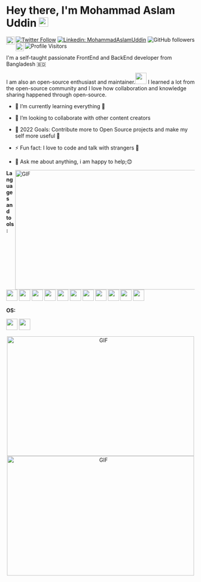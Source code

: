 # Hey there, I'm Mohammad Aslam Uddin <img src="https://media.giphy.com/media/hvRJCLFzcasrR4ia7z/giphy.gif" width="25px">

[![Twitter Follow](https://img.shields.io/twitter/follow/thebit52409?label=Follow)](https://twitter.com/intent/follow?screen_name=thebit52409)
[![Linkedin: MohammadAslamUddin](https://img.shields.io/badge/-Mohammad_Aslam-blue?style=flat-square&logo=Linkedin&logoColor=white&link=https://www.linkedin.com/in/thebit52409/)](https://www.linkedin.com/in/thebit52409/)
![GitHub followers](https://img.shields.io/github/followers/MohammadAslamUddin?label=Follow&style=social)
<a href="https://www.instagram.com/thebit52409/">
  <img align="left" width="22px" src="http://assets.stickpng.com/images/580b57fcd9996e24bc43c521.png" />
</a>
<a href="https://t.me/Thebit52409">
  <img align="left" width="22px" src="https://user-images.githubusercontent.com/37285795/144484696-fe19f650-7d86-46e2-b5ac-55e77103b81b.png" />
</a>
![Profile Visitors](https://visitor-badge.glitch.me/badge?page_id=MohammadAslamUddin.MohammadAslamUddin)
<br />

I'm a self-taught passionate FrontEnd and BackEnd developer from Bangladesh 🇧🇩

I am also an open-source enthusiast and maintainer.<img src="https://media.giphy.com/media/WUlplcMpOCEmTGBtBW/giphy.gif" width="30"> I learned a lot from the open-source community and I love how collaboration and knowledge sharing happened through open-source.


  
- 🌱 I’m currently learning everything 🤣
- 👯 I’m looking to collaborate with other content creators
- 🥅 2022 Goals: Contribute more to Open Source projects and make my self more useful 🤞
- ⚡ Fun fact: I love to code and talk with strangers 🥴
- 💬 Ask me about anything, i am happy to help;😊

  <img align="right" alt="GIF" src="https://camo.githubusercontent.com/e20822b4282c07ffd010cd05f855a6561d3b62358ca9e607e4901288dd748fcb/68747470733a2f2f63646e2e6472696262626c652e636f6d2f75736572732f323133313939332f73637265656e73686f74732f343934383733362f74686f75676874776f726b732d6769665f6472696262626c652e676966" width="500" height="320" />
  


**Languages and tools:**  
<p>
<img height="30" src="https://img.shields.io/badge/C%23-239120?style=for-the-badge&logo=c-sharp&logoColor=white">
<img height="30" src="https://img.shields.io/badge/C-00599C?style=for-the-badge&logo=c&logoColor=white">
<img height="30" src="https://img.shields.io/badge/JavaScript-323330?style=for-the-badge&logo=javascript&logoColor=F7DF1E">
<img height="30" src="https://img.shields.io/badge/CSS3-1572B6?style=for-the-badge&logo=css3&logoColor=white">
<img height="30" src="https://img.shields.io/badge/HTML5-E34F26?style=for-the-badge&logo=html5&logoColor=white">
<img height="30" src="https://img.shields.io/badge/Java-ED8B00?style=for-the-badge&logo=java&logoColor=white">
<img height="30" src="https://img.shields.io/badge/PHP-777BB4?style=for-the-badge&logo=php&logoColor=white">
<img height="30" src="https://img.shields.io/badge/MySQL-00000F?style=for-the-badge&logo=mysql&logoColor=white">
<img height="30" src="https://img.shields.io/badge/.NET-512BD4?style=for-the-badge&logo=dotnet&logoColor=white">
<img height="30" src="https://img.shields.io/badge/NuGet-004880?style=for-the-badge&logo=nuget&logoColor=white">
<img height="30" src="https://img.shields.io/badge/jQuery-0769AD?style=for-the-badge&logo=jquery&logoColor=white">
</p>

**OS:**
<p>
  <img height="30" src="https://img.shields.io/badge/Windows-0078D6?style=for-the-badge&logo=windows&logoColor=white">
<img height="30" src="https://img.shields.io/badge/Kali_Linux-557C94?style=for-the-badge&logo=kali-linux&logoColor=white">
  </p>

<p align="center">
<img align="center" alt="GIF" src="https://github-readme-stats.vercel.app/api?username=MohammadAslamUddin&show_icons=true&theme=gotham" width="500" height="320" />
<img align="center" alt="GIF" src="https://github-readme-stats.vercel.app/api/top-langs/?username=MohammadAslamUddin&layout=compact&theme=gotham&hide_border=true" width="500" height="320" />
</p>
